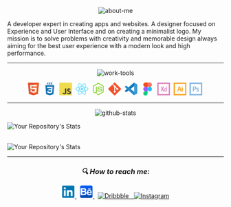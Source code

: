 <div id="header" width="auto" heigth="auto" align="center">
    
![about-me](https://user-images.githubusercontent.com/107329000/198709713-57f40e46-f37e-4b84-80e7-9cfa99468bf1.png)
    
</div>

A developer expert in creating apps and websites. A designer focused on Experience and User Interface and on creating a minimalist logo. My mission is to solve problems with creativity and memorable design always aiming for the best user experience with a modern look and high performance.

---

<div id="header" width="auto" heigth="auto" align="center">
    
![work-tools](https://user-images.githubusercontent.com/107329000/198709770-297c6b7e-edfb-4f9c-8b4d-7eae48d4a148.png)
    
</div>

<div id="frontend-tools" align="center">
    <img src="https://github.com/devicons/devicon/blob/master/icons/html5/html5-original.svg" title="HTML5" alt="HTML" width="30" height="30"/>&nbsp;
    <img src="https://github.com/devicons/devicon/blob/master/icons/css3/css3-plain-wordmark.svg"  title="CSS3" alt="CSS" width="30" height="30"/>&nbsp;
    <img src="https://github.com/devicons/devicon/blob/master/icons/javascript/javascript-original.svg" title="JavaScript" alt="JavaScript" width="30" height="30"/>&nbsp;
    <img src="https://github.com/devicons/devicon/blob/master/icons/react/react-original.svg" title="ReactJS" alt="React" width="30" height="30"/>&nbsp;
    <img src="https://github.com/devicons/devicon/blob/master/icons/nodejs/nodejs-original.svg" title="NodeJS" alt="Node" width="30" height="30"/>&nbsp;
    <img src="https://github.com/devicons/devicon/blob/master/icons/git/git-original.svg" title="Git" alt="Git" width="30" height="30"/>&nbsp;
    <img src="https://github.com/devicons/devicon/blob/master/icons/vscode/vscode-original.svg" title="VSCode" alt="VS code" width="30" height="30"/>&nbsp;
    <img src="https://github.com/devicons/devicon/blob/master/icons/figma/figma-original.svg" title="Figma" alt="Figma" width="30" height="30"/>&nbsp;
    <img src="https://github.com/devicons/devicon/blob/master/icons/xd/xd-line.svg" title="AdobeXD" alt="Adobe XD" width="30" height="30"/>&nbsp;
    <img src="https://github.com/devicons/devicon/blob/master/icons/illustrator/illustrator-line.svg" title="AdobeI" alt="Illustrator" width="30" height="30"/>&nbsp;
    <img src="https://github.com/devicons/devicon/blob/master/icons/photoshop/photoshop-line.svg" title="AdobePS" alt="Photoshop" width="30" height="30"/>&nbsp;
</div>

---

<div id="header" width="auto" heigth="auto" align="center">
    
![github-stats](https://user-images.githubusercontent.com/107329000/198709806-32daa0ef-c903-4126-b9ad-9923191c121c.png)
    
</div>

<div id="github-stats" display="inline-block">

![Your Repository's Stats](https://github-readme-stats.vercel.app/api?username=herbertgaribaldi&show_icons=true&theme=tokyonight)
<br><br>

![Your Repository's Stats](https://github-readme-stats.vercel.app/api/top-langs/?username=herbertgaribaldi&theme=tokyonight)

</div>

---

### <P align="center"><i> :mag: How to reach me:</i></p>

<div id="badges" align="center">
  <a href="https://www.linkedin.com/in/herbertgaribaldi/L" target="_blank">
    <img src="https://github.com/devicons/devicon/blob/master/icons/linkedin/linkedin-original.svg" alt="LinkedIn" width="30" height="30"/>
  </a>&nbsp;
  <a href="https://www.behance.net/herbertgaribaldi" target="_blank">
    <img src="https://github.com/devicons/devicon/blob/master/icons/behance/behance-original.svg" alt="behance" width="30" height="30"/>
  <a>&nbsp;
  <a href="https://dribbble.com/herbertgaribaldi/about" target="_blank">
    <img src="https://cdn.freebiesupply.com/logos/large/2x/dribbble-icon-1-logo-png-transparent.png" alt="Dribbble" width="30" height="30"/>
  </a>
  <a href="https://instagram.com/herbertgaribaldi" target="_blank">&nbsp;
    <img src="https://www.fiveacrefarms.com/wp-content/uploads/2019/04/instagram.png" alt="Instagram" width="30" height="30"/>
  </a>
</div>
